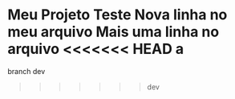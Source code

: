Meu Projeto Teste
Nova linha no meu arquivo
Mais uma linha no arquivo
<<<<<<< HEAD
a
=======
branch dev
>>>>>>> dev
